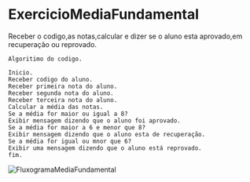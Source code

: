 # ExercicioMediaFundamental
Receber o codigo,as notas,calcular e dizer se o aluno esta aprovado,em recuperação ou reprovado.
```
Algoritimo do codigo.

Inicio.
Receber codigo do aluno.
Receber primeira nota do aluno.
Receber segunda nota do aluno.
Receber terceira nota do aluno.
Calcular a média das notas.
Se a média for maior ou igual a 8?
Exibir mensagem dizendo que o aluno foi aprovado.
Se a média for maior a 6 e menor que 8?
Exibir mensagem dizendo que o aluno esta de recuperação.
Se a média for igual ou mnor que 6?
Exibir uma mensagem dizendo que o aluno está reprovado.
fim.
```

![FluxogramaMediaFundamental](https://user-images.githubusercontent.com/103974210/169724136-b7850c12-4e9b-4f3b-821e-8eb5db25ad98.png)
